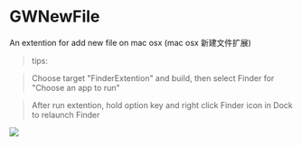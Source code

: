 # GWNewFile
An extention for add new file on mac osx (mac osx 新建文件扩展)

>tips:

>Choose target "FinderExtention" and build, then select Finder for "Choose an app to run"

>After run extention, hold option key and right click Finder icon in Dock to relaunch Finder


![](https://pic2.zhimg.com/v2-7e6f64cb6d1b334a075a07b11063ebb5_r.png)


